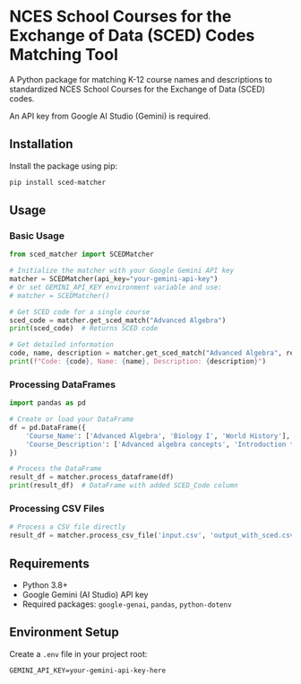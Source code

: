 # NCES School Courses for the Exchange of Data (SCED) Codes Matching Tool
A Python package for matching K-12 course names and descriptions to standardized NCES School Courses for the Exchange of Data (SCED) codes.

An API key from Google AI Studio (Gemini) is required.

## Installation

Install the package using pip:

```bash
pip install sced-matcher
```

## Usage

### Basic Usage

```python
from sced_matcher import SCEDMatcher

# Initialize the matcher with your Google Gemini API key
matcher = SCEDMatcher(api_key="your-gemini-api-key")
# Or set GEMINI_API_KEY environment variable and use:
# matcher = SCEDMatcher()

# Get SCED code for a single course
sced_code = matcher.get_sced_match("Advanced Algebra")
print(sced_code)  # Returns SCED code

# Get detailed information
code, name, description = matcher.get_sced_match("Advanced Algebra", return_details=True)
print(f"Code: {code}, Name: {name}, Description: {description}")
```

### Processing DataFrames

```python
import pandas as pd

# Create or load your DataFrame
df = pd.DataFrame({
    'Course_Name': ['Advanced Algebra', 'Biology I', 'World History'],
    'Course_Description': ['Advanced algebra concepts', 'Introduction to biology', 'World history survey']
})

# Process the DataFrame
result_df = matcher.process_dataframe(df)
print(result_df)  # DataFrame with added SCED_Code column
```

### Processing CSV Files

```python
# Process a CSV file directly
result_df = matcher.process_csv_file('input.csv', 'output_with_sced.csv')
```

## Requirements

- Python 3.8+
- Google Gemini (AI Studio) API key
- Required packages: `google-genai`, `pandas`, `python-dotenv`

## Environment Setup

Create a `.env` file in your project root:

```
GEMINI_API_KEY=your-gemini-api-key-here
```
